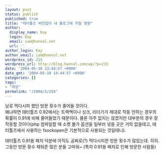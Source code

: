 ```yaml
---
layout: post
status: publish
published: true
title: "태터툴즈 버전업이 내 블로그에 끼칠 영향"
author:
  display_name: Kay
  login: Kay
  email: iam@hannal.net
  url: ''
author_login: Kay
author_email: iam@hannal.net
wordpress_id: 215
wordpress_url: http://blog.hannal.com/wp/?p=215
date: '2004-05-10 23:44:57 +0900'
date_gmt: '2004-05-10 14:44:57 +0900'
categories: []
tags:
- "희망"
permalink: "/2004/5/258"
---
```

<p>날로 먹다시피 했던 방문 횟수가 줄어들 것이다.<br />
왜냐하면 태터툴즈 0.92에서는 트랙백이나 싱크, 리더기가 제대로 작동 안하는 경우의 확률이 0.91에 비해 줄어들었기 때문이다. 물론 아주 없지는 않겠지만 대부분의 경우 잘 작동할 것이다(php 컴파일할 때 소켓 불가 옵션을 일부러 넣을 곳은 거의 없을테고, 태터툴즈에서 사용하는 fsockopen은 기본적으로 사용되는 것일테니).</p>
<p>태터툴즈 0.91용 패치 덕분에 아직도 공짜로(?) 먹다시피한 방문 횟수가 많았는데. 히히. 그동안 방문 횟수 채워준 많은 분들 고마워~ (특히 0.91용 패치로 인해 방문한 사람들)</p>

